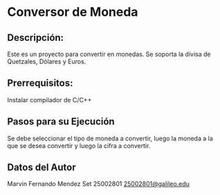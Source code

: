 # Conversor de Moneda
## Descripción:
Este es un proyecto para convertir en monedas. Se soporta la divisa de Quetzales, Dólares y Euros.

## Prerrequisitos:
Instalar compilador de C/C++

##  Pasos para su Ejecución

Se debe seleccionar el tipo de moneda a convertir, luego la moneda a la que se desea convertir y luego la cifra a convertir.

## Datos del Autor

Marvin Fernando Mendez Set
25002801
25002801@galileo.edu